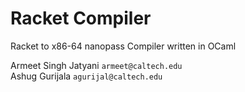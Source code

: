 # Racket Compiler

Racket to x86-64 nanopass Compiler written in OCaml

Armeet Singh Jatyani `armeet@caltech.edu`  
Ashug Gurijala `agurijal@caltech.edu`
